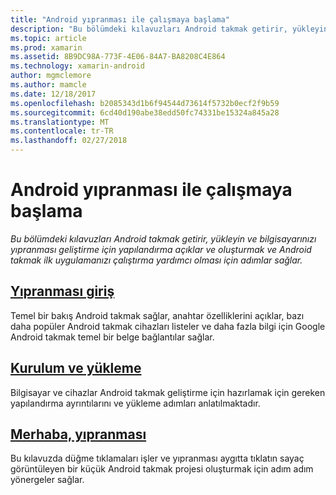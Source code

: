 ```yaml
---
title: "Android yıpranması ile çalışmaya başlama"
description: "Bu bölümdeki kılavuzları Android takmak getirir, yükleyin ve bilgisayarınızı yıpranması geliştirme için yapılandırma açıklar ve oluşturmak ve Android takmak ilk uygulamanızı çalıştırma yardımcı olması için adımlar sağlar."
ms.topic: article
ms.prod: xamarin
ms.assetid: 8B9DC98A-773F-4E06-84A7-BA8208C4E864
ms.technology: xamarin-android
author: mgmclemore
ms.author: mamcle
ms.date: 12/18/2017
ms.openlocfilehash: b2085343d1b6f94544d73614f5732b0ecf2f9b59
ms.sourcegitcommit: 6cd40d190abe38edd50fc74331be15324a845a28
ms.translationtype: MT
ms.contentlocale: tr-TR
ms.lasthandoff: 02/27/2018
---
```

# <a name="getting-started-with-android-wear"></a>Android yıpranması ile çalışmaya başlama

_Bu bölümdeki kılavuzları Android takmak getirir, yükleyin ve bilgisayarınızı yıpranması geliştirme için yapılandırma açıklar ve oluşturmak ve Android takmak ilk uygulamanızı çalıştırma yardımcı olması için adımlar sağlar._

## <a name="introduction-to-wearandroidwearget-startedintro-to-wearmd"></a>[Yıpranması giriş](~/android/wear/get-started/intro-to-wear.md)

Temel bir bakış Android takmak sağlar, anahtar özelliklerini açıklar, bazı daha popüler Android takmak cihazları listeler ve daha fazla bilgi için Google Android takmak temel bir belge bağlantılar sağlar.

## <a name="setup--installationandroidwearget-startedinstallationmd"></a>[Kurulum ve yükleme](~/android/wear/get-started/installation.md)

Bilgisayar ve cihazlar Android takmak geliştirme için hazırlamak için gereken yapılandırma ayrıntılarını ve yükleme adımları anlatılmaktadır.

## <a name="hello-wearandroidwearget-startedhello-wearmd"></a>[Merhaba, yıpranması](~/android/wear/get-started/hello-wear.md)

Bu kılavuzda düğme tıklamaları işler ve yıpranması aygıtta tıklatın sayaç görüntüleyen bir küçük Android takmak projesi oluşturmak için adım adım yönergeler sağlar.
